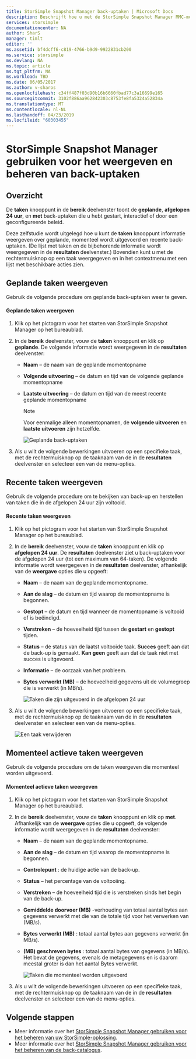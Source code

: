 ```yaml
---
title: StorSimple Snapshot Manager back-uptaken | Microsoft Docs
description: Beschrijft hoe u met de StorSimple Snapshot Manager MMC-module kunt weergeven en beheren van geplande, momenteel wordt uitgevoerd en voltooide back-uptaken.
services: storsimple
documentationcenter: NA
author: SharS
manager: timlt
editor: ''
ms.assetid: bf4dcff6-c819-4766-b9d9-9922831cb200
ms.service: storsimple
ms.devlang: NA
ms.topic: article
ms.tgt_pltfrm: NA
ms.workload: TBD
ms.date: 06/05/2017
ms.author: v-sharos
ms.openlocfilehash: c34ff487f03d90b16b6660fbad77c3a16699e165
ms.sourcegitcommit: 3102f886aa962842303c8753fe8fa5324a52834a
ms.translationtype: MT
ms.contentlocale: nl-NL
ms.lasthandoff: 04/23/2019
ms.locfileid: "60303455"
---
```

# <a name="use-storsimple-snapshot-manager-to-view-and-manage-backup-jobs"></a>StorSimple Snapshot Manager gebruiken voor het weergeven en beheren van back-uptaken

## <a name="overview"></a>Overzicht
De **taken** knooppunt in de **bereik** deelvenster toont de **geplande**, **afgelopen 24 uur**, en **met** back-uptaken die u hebt gestart, interactief of door een geconfigureerde beleid. 

Deze zelfstudie wordt uitgelegd hoe u kunt de **taken** knooppunt informatie weergeven over geplande, momenteel wordt uitgevoerd en recente back-uptaken. (De lijst met taken en de bijbehorende informatie wordt weergegeven in de **resultaten** deelvenster.) Bovendien kunt u met de rechtermuisknop op een taak weergegeven en in het contextmenu met een lijst met beschikbare acties zien.

## <a name="view-scheduled-jobs"></a>Geplande taken weergeven
Gebruik de volgende procedure om geplande back-uptaken weer te geven.

#### <a name="to-view-scheduled-jobs"></a>Geplande taken weergeven
1. Klik op het pictogram voor het starten van StorSimple Snapshot Manager op het bureaublad. 
2. In de **bereik** deelvenster, vouw de **taken** knooppunt en klik op **geplande**. De volgende informatie wordt weergegeven in de **resultaten** deelvenster:
   
   * **Naam** – de naam van de geplande momentopname
   * **Volgende uitvoering** – de datum en tijd van de volgende geplande momentopname
   * **Laatste uitvoering** – de datum en tijd van de meest recente geplande momentopname
     
     > [!NOTE]
     > Voor eenmalige alleen momentopnamen, de **volgende uitvoeren** en **laatste uitvoeren** zijn hetzelfde.
     
     ![Geplande back-uptaken](./media/storsimple-snapshot-manager-manage-backup-jobs/HCS_SSM_Jobs_scheduled.png) 
3. Als u wilt de volgende bewerkingen uitvoeren op een specifieke taak, met de rechtermuisknop op de taaknaam van de in de **resultaten** deelvenster en selecteer een van de menu-opties.

## <a name="view-recent-jobs"></a>Recente taken weergeven
Gebruik de volgende procedure om te bekijken van back-up en herstellen van taken die in de afgelopen 24 uur zijn voltooid.

#### <a name="to-view-recent-jobs"></a>Recente taken weergeven
1. Klik op het pictogram voor het starten van StorSimple Snapshot Manager op het bureaublad.
2. In de **bereik** deelvenster, vouw de **taken** knooppunt en klik op **afgelopen 24 uur**. De **resultaten** deelvenster ziet u back-uptaken voor de afgelopen 24 uur (tot een maximum van 64-taken). De volgende informatie wordt weergegeven in de **resultaten** deelvenster, afhankelijk van de **weergave** opties die u opgeeft:
   
   * **Naam** – de naam van de geplande momentopname.
   * **Aan de slag** – de datum en tijd waarop de momentopname is begonnen.
   * **Gestopt** – de datum en tijd wanneer de momentopname is voltooid of is beëindigd.
   * **Verstreken** – de hoeveelheid tijd tussen de **gestart** en **gestopt** tijden.
   * **Status** – de status van de laatst voltooide taak. **Succes** geeft aan dat de back-up is gemaakt. **Kan geen** geeft aan dat de taak niet met succes is uitgevoerd.
   * **Informatie** – de oorzaak van het probleem.
   * **Bytes verwerkt (MB)** – de hoeveelheid gegevens uit de volumegroep die is verwerkt (in MB/s). 
     
     ![Taken die zijn uitgevoerd in de afgelopen 24 uur](./media/storsimple-snapshot-manager-manage-backup-jobs/HCS_SSM_Jobs_Last_24_hours.png) 
3. Als u wilt de volgende bewerkingen uitvoeren op een specifieke taak, met de rechtermuisknop op de taaknaam van de in de **resultaten** deelvenster en selecteer een van de menu-opties.
   
    ![Een taak verwijderen](./media/storsimple-snapshot-manager-manage-backup-catalog/HCS_SSM_Delete_backup.png)

## <a name="view-currently-running-jobs"></a>Momenteel actieve taken weergeven
Gebruik de volgende procedure om de taken weergeven die momenteel worden uitgevoerd.

#### <a name="to-view-currently-running-jobs"></a>Momenteel actieve taken weergeven
1. Klik op het pictogram voor het starten van StorSimple Snapshot Manager op het bureaublad.
2. In de **bereik** deelvenster, vouw de **taken** knooppunt en klik op **met**. Afhankelijk van de **weergave** opties die u opgeeft, de volgende informatie wordt weergegeven in de **resultaten** deelvenster:
   
   * **Naam** – de naam van de geplande momentopname.
   * **Aan de slag** – de datum en tijd waarop de momentopname is begonnen.
   * **Controlepunt** : de huidige actie van de back-up.
   * **Status** – het percentage van de voltooiing.
   * **Verstreken** – de hoeveelheid tijd die is verstreken sinds het begin van de back-up. 
   * **Gemiddelde doorvoer (MB)** -verhouding van totaal aantal bytes aan gegevens verwerkt met die van de totale tijd voor het verwerken van (MB/s).
   * **Bytes verwerkt (MB)** : totaal aantal bytes aan gegevens verwerkt (in MB/s).
   * **(MB) geschreven bytes** : totaal aantal bytes van gegevens (in MB/s). Het bevat de gegevens, evenals de metagegevens en is daarom meestal groter is dan het aantal Bytes verwerkt.
     
     ![Taken die momenteel worden uitgevoerd](./media/storsimple-snapshot-manager-manage-backup-jobs/HCS_SSM_Jobs_running.png)
3. Als u wilt de volgende bewerkingen uitvoeren op een specifieke taak, met de rechtermuisknop op de taaknaam van de in de **resultaten** deelvenster en selecteer een van de menu-opties.

## <a name="next-steps"></a>Volgende stappen
* Meer informatie over het [StorSimple Snapshot Manager gebruiken voor het beheren van uw StorSimple-oplossing](storsimple-snapshot-manager-admin.md).
* Meer informatie over het [StorSimple Snapshot Manager gebruiken voor het beheren van de back-catalogus](storsimple-snapshot-manager-manage-backup-catalog.md).

